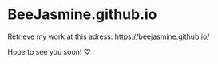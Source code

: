 # BeeJasmine.github.io

Retrieve my work at this adress: 
https://beejasmine.github.io/

Hope to see you soon! ♡
